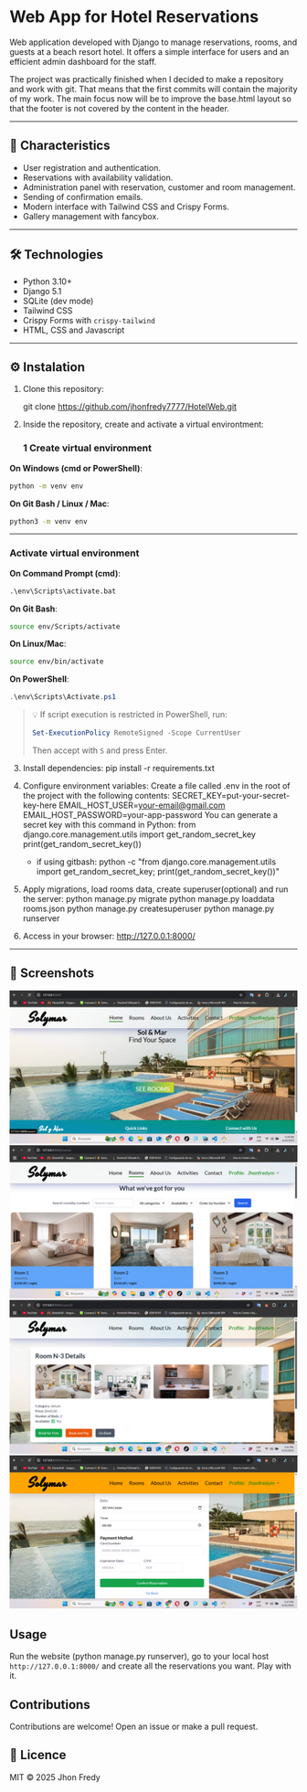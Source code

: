 #  Web App for Hotel Reservations

Web application developed with Django to manage reservations, rooms, and guests at a beach resort hotel. It offers a simple interface for users and an efficient admin dashboard for the staff.

The project was practically finished when I decided to make a repository and work with git. That means that the first commits will contain the majority of my work. The main focus now will be to improve the base.html layout so that the footer is not covered by the content in the header.

---

## 🚀 Characteristics

- User registration and authentication.
- Reservations with availability validation.
- Administration panel with reservation, customer and room management.
- Sending of confirmation emails.
- Modern interface with Tailwind CSS and Crispy Forms.
- Gallery management with fancybox.

---

## 🛠️ Technologies

- Python 3.10+
- Django 5.1
- SQLite (dev mode)
- Tailwind CSS
- Crispy Forms with `crispy-tailwind`
- HTML, CSS and Javascript

---

## ⚙️ Instalation

1. Clone this repository:
   
   git clone https://github.com/jhonfredy7777/HotelWeb.git
   

2. Inside the repository, create and activate a virtual environtment:
   ### 1️ Create virtual environment

**On Windows (cmd or PowerShell)**:
```bat
python -m venv env
```

**On Git Bash / Linux / Mac**:
```bash
python3 -m venv env
```

---

   ### Activate virtual environment

**On Command Prompt (cmd)**:
```bat
.\env\Scripts\activate.bat
```

**On Git Bash**:
```bash
source env/Scripts/activate
```

**On Linux/Mac**:
```bash
source env/bin/activate
```

**On PowerShell**:
```powershell
.\env\Scripts\Activate.ps1
```
> 💡 If script execution is restricted in PowerShell, run:
> ```powershell
> Set-ExecutionPolicy RemoteSigned -Scope CurrentUser
> ```
> Then accept with `S` and press Enter.



3. Install dependencies:
   pip install -r requirements.txt

4. Configure environment variables:
   Create a file called .env in the root of the project with the following contents:
      SECRET_KEY=put-your-secret-key-here
      EMAIL_HOST_USER=your-email@gmail.com
      EMAIL_HOST_PASSWORD=your-app-password
   You can generate a secret key with this command in Python:
      from django.core.management.utils import get_random_secret_key
      print(get_random_secret_key())
      - if using gitbash: python -c "from django.core.management.utils import get_random_secret_key; print(get_random_secret_key())"
 

5. Apply migrations, load rooms data, create superuser(optional) and run the server:
   python manage.py migrate
   python manage.py loaddata rooms.json
   python manage.py createsuperuser
   python manage.py runserver

6. Access in your browser:
   http://127.0.0.1:8000/

---
## 📸 Screenshots
![HomePage](screenshots/home.png)
![Rooms](screenshots/rooms.png)
![Room Details](screenshots/room_details.png)
![Reservation Page](screenshots/book.png)

## Usage
Run the website (python manage.py runserver), go to your local host `http://127.0.0.1:8000/` and create all the reservations you want. Play with it.

## Contributions
Contributions are welcome! Open an issue or make a pull request.


## 📄 Licence
MIT © 2025 Jhon Fredy
   


